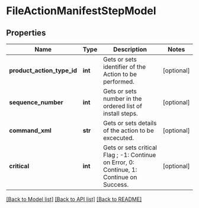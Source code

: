 # FileActionManifestStepModel

## Properties
Name | Type | Description | Notes
------------ | ------------- | ------------- | -------------
**product_action_type_id** | **int** | Gets or sets identifier of the Action to be performed. | [optional] 
**sequence_number** | **int** | Gets or sets number in the ordered list of install steps. | [optional] 
**command_xml** | **str** | Gets or sets details of the action to be excecuted. | [optional] 
**critical** | **int** | Gets or sets critical Flag ; -1: Continue on Error, 0: Continue, 1: Continue on Success. | [optional] 

[[Back to Model list]](../README.md#documentation-for-models) [[Back to API list]](../README.md#documentation-for-api-endpoints) [[Back to README]](../README.md)


